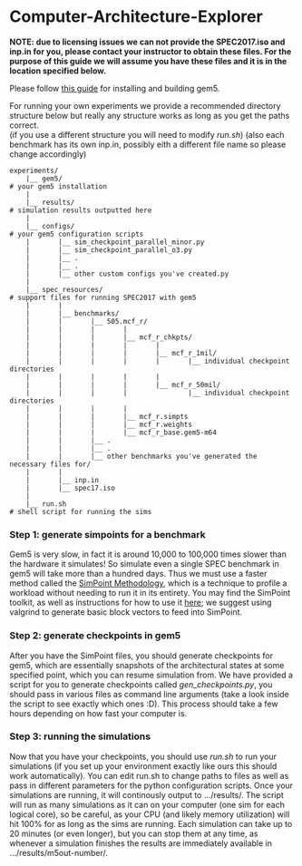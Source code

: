 # Computer-Architecture-Explorer
**NOTE: due to licensing issues we can not provide the SPEC2017.iso and inp.in for you, please contact your instructor to obtain these files. For the purpose of this guide we will assume you have these files and it is in the location specified below.**

Please follow [this guide](https://www.gem5.org/documentation/general_docs/building) for installing and building gem5.

For running your own experiments we provide a recommended directory structure below but really any structure works as long as you get the paths correct.\
(if you use a different structure you will need to modify *run.sh*)
(also each benchmark has its own inp.in, possibly eith a different file name so please change accordingly)

```
experiments/
    |__ gem5/                                                                           # your gem5 installation
    |
    |__ results/                                                                        # simulation results outputted here
    |
    |__ configs/                                                                        # your gem5 configuration scripts
    |       |__ sim_checkpoint_parallel_minor.py
    |       |__ sim_checkpoint_parallel_o3.py
    |       |__ .
    |       |__ .
    |       |__ other custom configs you've created.py
    |
    |__ spec_resources/                                                                 # support files for running SPEC2017 with gem5
    |       |
    |       |__ benchmarks/
    |       |       |__ 505.mcf_r/
    |       |       |       |
    |       |       |       |__ mcf_r_chkpts/
    |       |       |       |       |
    |       |       |       |       |__ mcf_r_1mil/
    |       |       |       |       |       |__ individual checkpoint directories
    |       |       |       |       |      
    |       |       |       |       |__ mcf_r_50mil/
    |       |       |       |               |__ individual checkpoint directories
    |       |       |       |       
    |       |       |       |__ mcf_r.simpts
    |       |       |       |__ mcf_r.weights
    |       |       |       |__ mcf_r_base.gem5-m64
    |       |       |__ .
    |       |       |__ .
    |       |       |__ other benchmarks you've generated the necessary files for/
    |       |
    |       |__ inp.in
    |       |__ spec17.iso 
    |
    |__ run.sh                                                                          # shell script for running the sims

```

### Step 1: generate simpoints for a benchmark
Gem5 is very slow, in fact it is around 10,000 to 100,000 times slower than the hardware it simulates! So simulate even a single SPEC benchmark in gem5 will take more than a hundred days. Thus we must use a faster method called the [SimPoint Methodology](https://cseweb.ucsd.edu/~calder/simpoint/), which is a technique to profile a workload without needing to run it in its entirety. You may find the SimPoint toolkit, as well as instructions for how to use it [here](https://cseweb.ucsd.edu/~calder/simpoint/software-release.htm); we suggest using valgrind to generate basic block vectors to feed into SimPoint. 

### Step 2: generate checkpoints in gem5
After you have the SimPoint files, you should generate checkpoints for gem5, which are essentially snapshots of the architectural states at some specified point, which you can resume simulation from. We have provided a script for you to generate checkpoints called *gen_checkpoints.py*, you should pass in various files as command line arguments (take a look inside the script to see exactly which ones :D). This process should take a few hours depending on how fast your computer is.

### Step 3: running the simulations
Now that you have your checkpoints, you should use *run.sh* to run your simulations (if you set up your environment exactly like ours this should work automatically). You can edit run.sh to change paths to files as well as pass in different parameters for the python configuration scripts. Once your simulations are running, it will continously output to .../results/. The script will run as many simulations as it can on your computer (one sim for each logical core), so be careful, as your CPU (and likely memory utilization) will hit 100% for as long as the sims are running. Each simulation can take up to 20 minutes (or even longer), but you can stop them at any time, as whenever a simulation finishes the results are immediately available in .../results/m5out-number/. 


